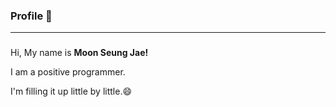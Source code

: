 ### Profile 👋
-----------------------------------------------------------------------------------------------------------------------------------------------------------------------------------
### 
Hi, My name is **Moon Seung Jae!**

I am a positive programmer.

I'm filling it up little by little.😄
